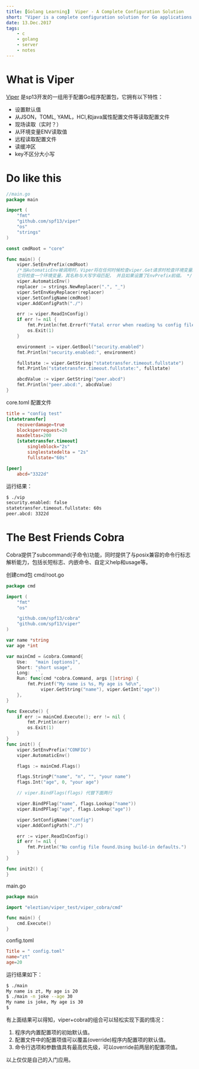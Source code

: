 ```yaml
---
title: [Golang Learning]  Viper - A Complete Configuration Solution
short: "Viper is a complete configuration solution for Go applications including 12-Factor apps. It is designed to work within an application, and can handle all types of configuration needs and formats. Let's know aboout it. "
date: 13.Dec.2017
tags:
    - c
    - golang
    - server
    - notes
---
```


# What is Viper
   
 [Viper](https://github.com/sp13/viper) 是sp13开发的一组用于配置Go程序配置包，它拥有以下特性：
- 设置默认值
- 从JSON，TOML,  YAML，HCl,和java属性配置文件等读取配置文件
- 现场读取（实时？）
- 从环境变量ENV读取值
- 远程读取配置文件
- 读缓冲区
- key不区分大小写

# Do like this

```go
//main.go
package main

import (
    "fmt"
    "github.com/spf13/viper"
    "os"
    "strings"
)

const cmdRoot = "core"

func main() {
    viper.SetEnvPrefix(cmdRoot)
    /*当AutomaticEnv被调用时，Viper将在任何时候检查viper.Get请求时检查环境变量。它将应用以下规则：
    它将检查一个环境变量，其名称与大写字母匹配， 并且如果设置了EnvPrefix前缀。 */
    viper.AutomaticEnv()
    replacer := strings.NewReplacer(".", "_")
    viper.SetEnvKeyReplacer(replacer)
    viper.SetConfigName(cmdRoot)
    viper.AddConfigPath("./")

    err := viper.ReadInConfig()
    if err != nil {
        fmt.Println(fmt.Errorf("Fatal error when reading %s config file:%s", cmdRoot, err))
        os.Exit(1)
    }

    environment := viper.GetBool("security.enabled")
    fmt.Println("security.enabled:", environment)

    fullstate := viper.GetString("statetransfer.timeout.fullstate")
    fmt.Println("statetransfer.timeout.fullstate:", fullstate)

    abcdValue := viper.GetString("peer.abcd")
    fmt.Println("peer.abcd:", abcdValue)
}
```
core.toml 配置文件
```toml
title = "config test"
[statetransfer]
    recoverdamage=true 
	blocksperrequest=20
	maxdeltas=200
	[statetransfer.timeout]
		singleblock="2s" 
		singlestatedelta = "2s"
		fullstate="60s"

[peer]
	abcd="3322d"
```
运行结果：
```bash
$ ./vip
security.enabled: false
statetransfer.timeout.fullstate: 60s
peer.abcd: 3322d
```
# The Best Friends Cobra

Cobra提供了subcommand(子命令)功能，同时提供了与posix兼容的命令行标志解析能力，包括长短标志、内嵌命令、自定义help和usage等。

创建cmd包
cmd/root.go
```go
package cmd

import (
	"fmt"
	"os"

	"github.com/spf13/cobra"
	"github.com/spf13/viper"
)

var name *string
var age *int

var mainCmd = &cobra.Command{
	Use:   "main [options]",
	Short: "short usage",
	Long:  ``,
	Run: func(cmd *cobra.Command, args []string) {
        fmt.Printf("My name is %s, My age is %d\n",
             viper.GetString("name"), viper.GetInt("age"))
	},
}

func Execute() {
	if err := mainCmd.Execute(); err != nil {
		fmt.Println(err)
		os.Exit(1)
	}
}
func init() {
	viper.SetEnvPrefix("CONFIG")
	viper.AutomaticEnv()

	flags := mainCmd.Flags()

	flags.StringP("name", "n", "", "your name")
	flags.Int("age", 0, "your age")

    // viper.BindFlags(flags) 代替下面两行

	viper.BindPFlag("name", flags.Lookup("name"))
	viper.BindPFlag("age", flags.Lookup("age"))

	viper.SetConfigName("config")
	viper.AddConfigPath("./")

	err := viper.ReadInConfig()
	if err != nil {
		fmt.Println("No config file found.Using build-in defaults.")
	}
}

func init2() {
}
```
main.go
```go
package main

import "eleztian/viper_test/viper_cobra/cmd"

func main() {
	cmd.Execute()
}
```
config.toml
```toml
Title = " config.toml"
name="zt"
age=20
```
运行结果如下：
```bash
$ ./main
My name is zt, My age is 20
$ ./main -n joke --age 30
My name is joke, My age is 30
$
```
有上面结果可以得知，viper+cobra的组合可以轻松实现下面的情况：
1. 程序内内置配置项的初始默认值。
2. 配置文件中的配置项值可以覆盖(override)程序内配置项的默认值。
3. 命令行选项和参数值具有最高优先级，可以override前两层的配置项值。

以上仅仅是自己的入门应用。